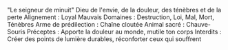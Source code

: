 "Le seigneur de minuit"
Dieu de l'envie, de la douleur, des ténèbres et de la perte
Alignement : Loyal Mauvais
Domaines : Destruction, Loi, Mal, Mort, Ténèbres
Arme de prédilection : Chaîne cloutée
Animal sacré : Chauve-Souris
Préceptes : Apporte la douleur au monde, mutile ton corps
Interdits : Créer des points de lumière durables, réconforter ceux qui souffrent
